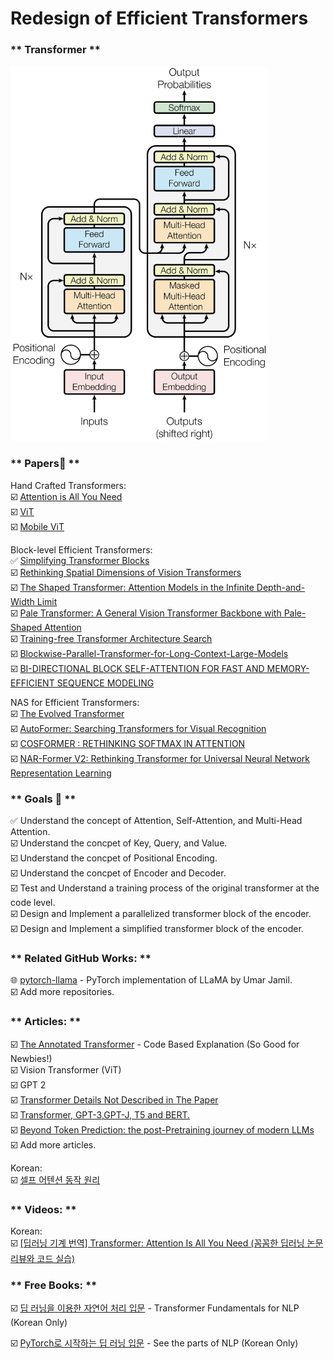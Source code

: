 # Redesign of Efficient Transformers

### ** Transformer **
<!--
![](original_transformer.png)
-->
<img src="original_transformer.png" height="600">

### ** Papers📄 **  

Hand Crafted Transformers:  
☑️ [Attention is All You Need](https://arxiv.org/pdf/1706.03762.pdf)  
☑️ [ViT]()  
☑️ [Mobile ViT]()  

Block-level Efficient Transformers:  
✅ [Simplifying Transformer Blocks](https://arxiv.org/pdf/2311.01906.pdf)  
☑️ [Rethinking Spatial Dimensions of Vision Transformers](https://arxiv.org/pdf/2103.16302.pdf)  
☑️ [The Shaped Transformer: Attention Models in the Infinite Depth-and-Width Limit](https://arxiv.org/pdf/2306.17759.pdf)  
☑️ [Pale Transformer: A General Vision Transformer Backbone with Pale-Shaped Attention](https://arxiv.org/pdf/2112.14000.pdf)  
☑️ [Training-free Transformer Architecture Search](https://arxiv.org/pdf/2203.12217.pdf)    
☑️ [Blockwise-Parallel-Transformer-for-Long-Context-Large-Models](https://arxiv.org/pdf/2305.19370.pdf)  
☑️ [BI-DIRECTIONAL BLOCK SELF-ATTENTION FOR FAST AND MEMORY-EFFICIENT SEQUENCE MODELING](https://arxiv.org/pdf/1804.00857.pdf)  

NAS for Efficient Transformers:  
☑️ [The Evolved Transformer](https://arxiv.org/pdf/1901.11117.pdf)  
☑️ [AutoFormer: Searching Transformers for Visual Recognition](https://arxiv.org/pdf/2107.00651.pdf)  
☑️ [COSFORMER : RETHINKING SOFTMAX IN ATTENTION](https://arxiv.org/pdf/2202.08791.pdf)  
☑️ [NAR-Former V2: Rethinking Transformer for Universal Neural Network Representation Learning](https://arxiv.org/pdf/2306.10792.pdf)  

### ** Goals 🚀 **
✅ Understand the concept of Attention, Self-Attention, and Multi-Head Attention.  
☑️ Understand the concpet of Key, Query, and Value.  
☑️ Understand the concpet of Positional Encoding.  
☑️ Understand the concpet of Encoder and Decoder.  
☑️ Test and Understand a training process of the original transformer at the code level.  
☑️ Design and Implement a parallelized transformer block of the encoder.  
☑️ Design and Implement a simplified transformer block of the encoder.  

### ** Related GitHub Works: **
🌐 [pytorch-llama](https://github.com/hkproj/pytorch-llama/tree/main) - PyTorch implementation of LLaMA by Umar Jamil.  
☑️ Add more repositories. 

### ** Articles: **
☑️ [The Annotated Transformer](https://nlp.seas.harvard.edu/2018/04/03/attention.html) - Code Based Explanation (So Good for Newbies!)  
☑️ Vision Transformer (ViT)  
☑️ GPT 2  
☑️ [Transformer Details Not Described in The Paper](https://tunz.kr/post/4)  
☑️ [Transformer, GPT-3,GPT-J, T5 and BERT.](https://aliissa99.medium.com/transformer-gpt-3-gpt-j-t5-and-bert-4cf8915dd86f)  
☑️ [Beyond Token Prediction: the post-Pretraining journey of modern LLMs](https://amatriain.net/blog/postpretraining)  
☑️ Add more articles.  

Korean:  
☑️ [셀프 어텐션 동작 원리](https://ratsgo.github.io/nlpbook/docs/language_model/tr_self_attention/)

### ** Videos: **
Korean:  
☑️ [[딥러닝 기계 번역] Transformer: Attention Is All You Need (꼼꼼한 딥러닝 논문 리뷰와 코드 실습)](https://www.youtube.com/watch?v=AA621UofTUA)

### ** Free Books: **
☑️ [딥 러닝을 이용한 자연어 처리 입문](https://wikidocs.net/book/2155) - Transformer Fundamentals for NLP (Korean Only)
<!--
- (TensorFlow) https://github.com/ukairia777/tensorflow-nlp-tutorial
- (PyTorch) https://wikidocs.net/book/2788
- (Slides) https://www.slideshare.net/wonjoonyoo/ss-188835227
-->
☑️ [PyTorch로 시작하는 딥 러닝 입문](https://wikidocs.net/book/2788) - See the parts of NLP (Korean Only)

